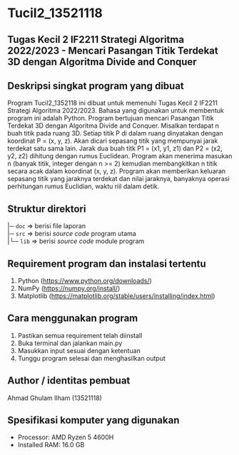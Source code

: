 # Tucil2_13521118
## Tugas Kecil 2 IF2211 Strategi Algoritma 2022/2023 - Mencari Pasangan Titik Terdekat 3D dengan Algoritma Divide and Conquer

## Deskripsi singkat program yang dibuat
Program Tucil2_1352118 ini dibuat untuk memenuhi Tugas Kecil 2 IF2211 Strategi Algoritma 2022/2023. Bahasa yang digunakan untuk membentuk program ini adalah Python. Program bertujuan mencari Pasangan Titik Terdekat 3D dengan Algoritma Divide and Conquer.
Misalkan terdapat n buah titik pada ruang 3D. Setiap titik P di dalam ruang dinyatakan dengan koordinat P = (x, y, z). Akan dicari sepasang titik yang mempunyai jarak terdekat satu sama lain. Jarak dua buah titk P1 = (x1, y1, z1) dan P2 = (x2, y2, z2) dihitung dengan rumus 
Euclidean.
Program akan menerima masukan n (banyak titik, integer dengan n >= 2) kemudian membangkitkan n titik secara acak dalam koordinat (x, y, z). Program akan memberikan keluaran sepasang titik yang jaraknya terdekat dan nilai jaraknya, banyaknya operasi perhitungan rumus Euclidian, waktu riil dalam detik.

## Struktur direktori
|─ `doc` => berisi file laporan<br>
|─ `src` => berisi *source code* program utama<br>
|└─ `lib` => berisi *source code* module program<br>

## Requirement program dan instalasi tertentu
1. Python (https://www.python.org/downloads/)
2. NumPy (https://numpy.org/install/)
3. Matplotlib (https://matplotlib.org/stable/users/installing/index.html)

## Cara menggunakan program
1. Pastikan semua requirement telah diinstall
2. Buka terminal dan jalankan main.py
3. Masukkan input sesuai dengan ketentuan
4. Tunggu program selesai dan menghasilkan output

## Author / identitas pembuat
Ahmad Ghulam Ilham (13521118) 

## Spesifikasi komputer yang digunakan
- Processor: AMD Ryzen 5 4600H
- Installed RAM: 16.0 GB